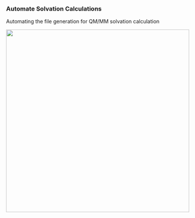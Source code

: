### Automate Solvation Calculations
Automating the file generation for QM/MM solvation calculation

<img src="https://user-images.githubusercontent.com/15354922/117378175-dcf65c00-aea2-11eb-9f46-a9590a04666e.png" width="500" height="500">
